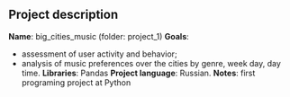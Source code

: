 ## Project description ##

**Name**: big_cities_music (folder: project_1)
**Goals**:
  - assessment of user activity and behavior;
  - analysis of music preferences over the cities by genre, week day, day time.
**Libraries**: Pandas
**Project language**: Russian.
**Notes**: first programing project at Python
